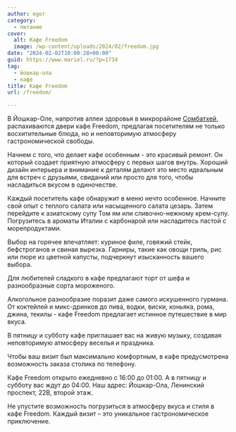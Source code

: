 ```yaml
---
author: egor
category:
  - питание
cover:
  alt: Кафе Freedom
  image: /wp-content/uploads/2024/02/freedom.jpg
date: "2024-02-02T10:00:28+00:00"
guid: https://www.mariel.ru/?p=1734
tag:
  - йошкар-ола
  - кафе
title: Кафе Freedom
url: /freedom/

---
```

В Йошкар-Оле, напротив аллеи здоровья в микрорайоне [Сомбатхей](/sombathej/), распахиваются двери кафе Freedom, предлагая посетителям не только восхитительные блюда, но и неповторимую атмосферу гастрономической свободы.

Начнем с того, что делает кафе особенным \- это красивый ремонт. Он который создает приятную атмосферу с первых шагов внутрь. Хороший дизайн интерьера и внимание к деталям делают это место идеальным для встреч с друзьями, свиданий или просто для того, чтобы насладиться вкусом в одиночестве.

Каждый посетитель кафе обнаружит в меню нечто особенное. Начните свой опыт с теплого салата или насыщенного салата цезарь. Затем перейдите к азиатскому супу Том ям или сливочно\-нежному крем\-супу. Погрузитесь в ароматы Италии с карбонарой или насладитесь пастой с морепродуктами.

Выбор на горячее впечатляет: куриное филе, говяжий стейк, бефстроганов и свиная вырезка. Гарниры, такие как овощи гриль, рис или пюре из цветной капусты, подчеркнут изысканность вашего выбора.

Для любителей сладкого в кафе предлагают торт от шефа и разнообразные сорта мороженого.

Алкогольное разнообразие поразит даже самого искушенного гурмана. От коктейлей и микс\-дринков до пива, водки, виски, коньяка, рома, джина, текилы \- кафе Freedom предлагает истинное путешествие в мир вкуса.

В пятницу и субботу кафе приглашает вас на живую музыку, создавая неповторимую атмосферу веселья и праздника.

Чтобы ваш визит был максимально комфортным, в кафе предусмотрена возможность заказа столика по телефону.

Кафе Freedom открыто ежедневно с 16:00 до 01:00. А в пятницу и субботу вас ждут до 04:00. Наш адрес: Йошкар-Ола, Ленинский проспект, 22В, второй этаж.

Не упустите возможность погрузиться в атмосферу вкуса и стиля в кафе Freedom. Каждый визит – это уникальное гастрономическое приключение.

